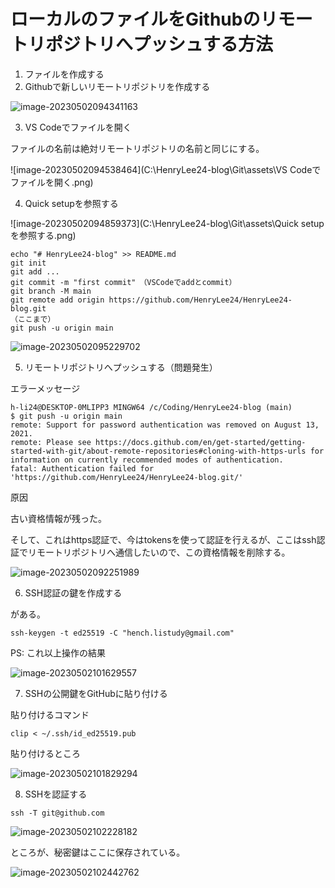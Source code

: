 # ローカルのファイルをGithubのリモートリポジトリへプッシュする方法

1. ファイルを作成する
2. Githubで新しいリモートリポジトリを作成する

![image-20230502094341163](C:\HenryLee24-blog\Git\assets\Githubで新しいリモートリポジトリを作成.png)

3. VS Codeでファイルを開く

ファイルの名前は絶対リモートリポジトリの名前と同じにする。

![image-20230502094538464](C:\HenryLee24-blog\Git\assets\VS Codeでファイルを開く.png)

4. Quick setupを参照する

![image-20230502094859373](C:\HenryLee24-blog\Git\assets\Quick setupを参照する.png)



```
echo "# HenryLee24-blog" >> README.md
git init
git add ...
git commit -m "first commit"　（VSCodeでaddとcommit）
git branch -M main
git remote add origin https://github.com/HenryLee24/HenryLee24-blog.git
（ここまで）
git push -u origin main
```

![image-20230502095229702](C:\HenryLee24-blog\Git\assets\VSCodeでaddとcommit.png)

5. リモートリポジトリへプッシュする（問題発生）

エラーメッセージ

```
h-li24@DESKTOP-0MLIPP3 MINGW64 /c/Coding/HenryLee24-blog (main)
$ git push -u origin main
remote: Support for password authentication was removed on August 13, 2021.
remote: Please see https://docs.github.com/en/get-started/getting-started-with-git/about-remote-repositories#cloning-with-https-urls for information on currently recommended modes of authentication.
fatal: Authentication failed for 'https://github.com/HenryLee24/HenryLee24-blog.git/'
```

原因

古い資格情報が残った。

そして、これはhttps認証で、今はtokensを使って認証を行えるが、ここはssh認証でリモートリポジトリへ通信したいので、この資格情報を削除する。

![image-20230502092251989](C:\HenryLee24-blog\Git\assets\古い資格情報が残った.png)

6. SSH認証の鍵を作成する

[オフィシャルURL]: https://docs.github.com/ja/authentication/connecting-to-github-with-ssh/generating-a-new-ssh-key-and-adding-it-to-the-ssh-agent

がある。

```
ssh-keygen -t ed25519 -C "hench.listudy@gmail.com"
```



PS: これ以上操作の結果

![image-20230502101629557](C:\HenryLee24-blog\Git\assets\これ以上操作の結果.png)



7. SSHの公開鍵をGitHubに貼り付ける

貼り付けるコマンド

```
clip < ~/.ssh/id_ed25519.pub
```



貼り付けるところ

![image-20230502101829294](C:\HenryLee24-blog\Git\assets\貼り付けるところ.png)

8. SSHを認証する

```
ssh -T git@github.com
```

![image-20230502102228182](C:\HenryLee24-blog\Git\assets\SSHを認証する.png)

ところが、秘密鍵はここに保存されている。

![image-20230502102442762](C:\HenryLee24-blog\Git\assets\秘密鍵はここに保存されている.png)


